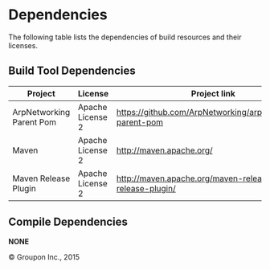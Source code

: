 Dependencies
========

The following table lists the dependencies of build resources and their licenses.

Build Tool Dependencies
------------------

Project                        | License                    | Project link
-------------------------------|----------------------------|-------------
ArpNetworking Parent Pom       | Apache License 2           | https://github.com/ArpNetworking/arpnetworking-parent-pom
Maven                          | Apache License 2           | http://maven.apache.org/
Maven Release Plugin           | Apache License 2           | http://maven.apache.org/maven-release/maven-release-plugin/

Compile Dependencies
--------------------

__NONE__


&copy; Groupon Inc., 2015
